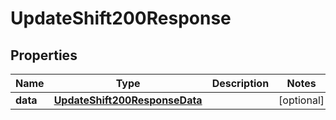 

# UpdateShift200Response


## Properties

| Name | Type | Description | Notes |
|------------ | ------------- | ------------- | -------------|
|**data** | [**UpdateShift200ResponseData**](UpdateShift200ResponseData.md) |  |  [optional] |




